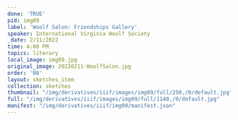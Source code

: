 ```yaml
---
done: 'TRUE'
pid: img09
label: 'Woolf Salon: Friendships Gallery'
speaker: International Virginia Woolf Society
_date: 2/11/2022
time: 4:00 PM
topics: literary
local_image: img09.jpg
original_image: 20220211-WoolfSalon.jpg
order: '08'
layout: sketches_item
collection: sketches
thumbnail: "/img/derivatives/iiif/images/img09/full/250,/0/default.jpg"
full: "/img/derivatives/iiif/images/img09/full/1140,/0/default.jpg"
manifest: "/img/derivatives/iiif/img09/manifest.json"
---
```

